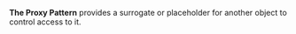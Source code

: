 **The Proxy Pattern** provides a surrogate or placeholder for another object to control access to it.